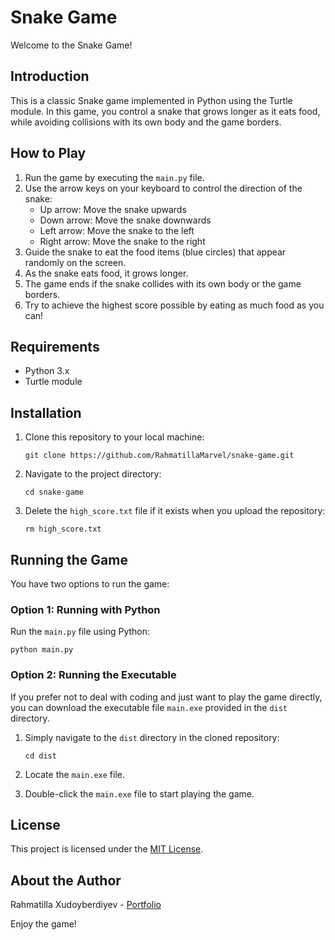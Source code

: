 # Snake Game

Welcome to the Snake Game!

## Introduction
This is a classic Snake game implemented in Python using the Turtle module. In this game, you control a snake that grows longer as it eats food, while avoiding collisions with its own body and the game borders.

## How to Play
1. Run the game by executing the `main.py` file.
2. Use the arrow keys on your keyboard to control the direction of the snake:
   - Up arrow: Move the snake upwards
   - Down arrow: Move the snake downwards
   - Left arrow: Move the snake to the left
   - Right arrow: Move the snake to the right
3. Guide the snake to eat the food items (blue circles) that appear randomly on the screen.
4. As the snake eats food, it grows longer.
5. The game ends if the snake collides with its own body or the game borders.
6. Try to achieve the highest score possible by eating as much food as you can!

## Requirements
- Python 3.x
- Turtle module

## Installation
1. Clone this repository to your local machine:
   ```
   git clone https://github.com/RahmatillaMarvel/snake-game.git
   ```
2. Navigate to the project directory:
   ```
   cd snake-game
   ```

3. Delete the `high_score.txt` file if it exists when you upload the repository:
   ```
   rm high_score.txt
   ```

## Running the Game

You have two options to run the game:

### Option 1: Running with Python
Run the `main.py` file using Python:
```
python main.py
```

### Option 2: Running the Executable
If you prefer not to deal with coding and just want to play the game directly, you can download the executable file `main.exe` provided in the `dist` directory. 

1. Simply navigate to the `dist` directory in the cloned repository:
   ```
   cd dist
   ```

2. Locate the `main.exe` file.
3. Double-click the `main.exe` file to start playing the game.


## License
This project is licensed under the [MIT License](LICENSE).

## About the Author
Rahmatilla Xudoyberdiyev - [Portfolio](https://rahmatilla.uz)

Enjoy the game!

